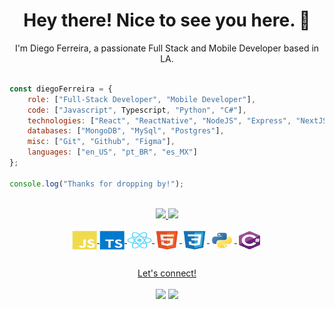 ## <h1 align="center">Hey there! Nice to see you here. 👋</h1>

<div align="center">I'm Diego Ferreira, a passionate Full Stack and Mobile Developer based in LA.</div>
<br/>

```javascript
const diegoFerreira = {
    role: ["Full-Stack Developer", "Mobile Developer"],
    code: ["Javascript", Typescript, "Python", "C#"],
    technologies: ["React", "ReactNative", "NodeJS", "Express", "NextJS", "Tailwind"],
    databases: ["MongoDB", "MySql", "Postgres"],
    misc: ["Git", "Github", "Figma"],
    languages: ["en_US", "pt_BR", "es_MX"]
};

console.log("Thanks for dropping by!");
```

<br/>



<div align="center">
  <a href="https://github.com/diegoafv">
  <img height="150em" src="https://github-readme-stats.vercel.app/api?username=diegoafv&title_color=blue&icon_color=purple&hide=stars&show_icons=true&theme=dracula&include_all_commits=true&count_private=true"/>
  <img height="150em" src="https://github-readme-stats.vercel.app/api/top-langs/?username=diegoafv&title_color=blue&hide=ruby&layout=compact&langs_count=7&theme=dracula"/>
</div>

<div align="center" style="display: inline_block"><br>
  <img align="center" alt="Diego-Js" height="30" width="40" src="https://raw.githubusercontent.com/devicons/devicon/master/icons/javascript/javascript-plain.svg">
  <img align="center" alt="Diego-Ts" height="30" width="40" src="https://raw.githubusercontent.com/devicons/devicon/master/icons/typescript/typescript-plain.svg">
  <img align="center" alt="Diego-React" height="30" width="40" src="https://raw.githubusercontent.com/devicons/devicon/master/icons/react/react-original.svg">
  <img align="center" alt="Diego-HTML" height="30" width="40" src="https://raw.githubusercontent.com/devicons/devicon/master/icons/html5/html5-original.svg">
  <img align="center" alt="Diego-CSS" height="30" width="40" src="https://raw.githubusercontent.com/devicons/devicon/master/icons/css3/css3-original.svg">
  <img align="center" alt="Diego-Python" height="30" width="40" src="https://raw.githubusercontent.com/devicons/devicon/master/icons/python/python-original.svg">
  <img align="center" alt="Diego-Csharp" height="30" width="40" src="https://raw.githubusercontent.com/devicons/devicon/master/icons/csharp/csharp-original.svg">
  
</div>

  ##


<div align="center">Let's connect!</div>
<br/>
<div align="center"> 
  <a href="https://www.linkedin.com/in/diegoafv" target="_blank"><img src="https://img.shields.io/badge/-LinkedIn-%230077B5?style=for-the-badge&logo=linkedin&logoColor=white" target="_blank"></a> 
  <a href = "mailto:dafvus@gmail.com"><img src="https://img.shields.io/badge/-Gmail-%23333?style=for-the-badge&logo=gmail&logoColor=white" target="_blank"></a>
</div>

<br/>




<!--
**Diegoafv/diegoafv** is a ✨ _special_ ✨ repository because its `README.md` (this file) appears on your GitHub profile.

Here are some ideas to get you started:

- 🔭 I’m currently working on ...
- 🌱 I’m currently learning ...
- 👯 I’m looking to collaborate on ...
- 🤔 I’m looking for help with ...
- 💬 Ask me about ...
- 📫 How to reach me: ...
- 😄 Pronouns: ...
- ⚡ Fun fact: ...
-->

